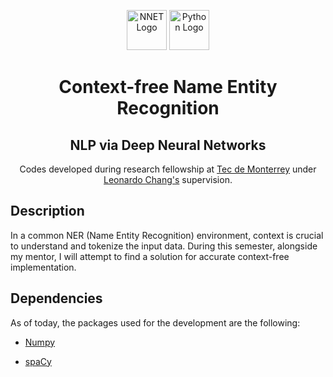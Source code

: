 <p align="center">
    <img src="https://miro.medium.com/max/700/1*0FlvitTZnPKh8qkJ7UPLeQ.png" height="64" alt="NNET Logo">
    <img src="https://upload.wikimedia.org/wikipedia/commons/thumb/f/f8/Python_logo_and_wordmark.svg/1280px-Python_logo_and_wordmark.svg.png" height="64" alt="Python Logo">
</p>
<h1 align="center">Context-free Name Entity Recognition</h1>
<h2 align="center">NLP via Deep Neural Networks</h2>
<p align="center"> Codes developed during research fellowship at <a href="https://www.tec.mx" target="_blank">Tec de Monterrey</a> under <a href="https://research.tec.mx/vivo-tec/display/PID_321664" target="_blank">Leonardo Chang's</a>  supervision.</p>

## Description

In a common NER (Name Entity Recognition) environment, context is crucial to understand and tokenize the input data. During this semester, alongside my mentor, I will attempt to find a solution for accurate context-free implementation.

## Dependencies

As of today, the packages used for the development are the following:

- [Numpy](https://github.com/numpy/numpy)

- [spaCy](https://github.com/explosion/spaCy)